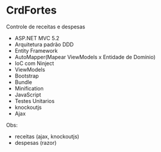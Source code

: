 # CrdFortes
 Controle de receitas e despesas 


- ASP.NET MVC 5.2
- Arquitetura padrão DDD
- Entity Framework
- AutoMapper(Mapear ViewModels x Entidade de Domínio)
- IoC com Ninject
- ViewModels
- Bootstrap
- Bundle 
- Minification
- JavaScript
- Testes Unitarios
- knockoutjs
- Ajax

Obs: 
- receitas (ajax, knockoutjs)
- despesas (razor)
